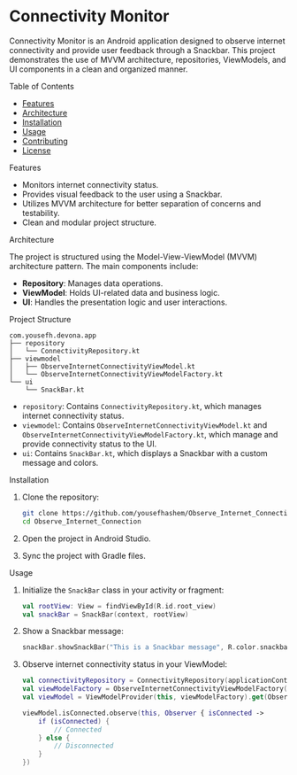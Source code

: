 # Connectivity Monitor

Connectivity Monitor is an Android application designed to observe internet connectivity and provide user feedback through a Snackbar. This project demonstrates the use of MVVM architecture, repositories, ViewModels, and UI components in a clean and organized manner.

Table of Contents

- [Features](#features)
- [Architecture](#architecture)
- [Installation](#installation)
- [Usage](#usage)
- [Contributing](#contributing)
- [License](#license)

Features

- Monitors internet connectivity status.
- Provides visual feedback to the user using a Snackbar.
- Utilizes MVVM architecture for better separation of concerns and testability.
- Clean and modular project structure.

Architecture

The project is structured using the Model-View-ViewModel (MVVM) architecture pattern. The main components include:

- **Repository**: Manages data operations.
- **ViewModel**: Holds UI-related data and business logic.
- **UI**: Handles the presentation logic and user interactions.

Project Structure

```
com.yousefh.devona.app
├── repository
│   └── ConnectivityRepository.kt
├── viewmodel
│   ├── ObserveInternetConnectivityViewModel.kt
│   └── ObserveInternetConnectivityViewModelFactory.kt
└── ui
    └── SnackBar.kt
```

- `repository`: Contains `ConnectivityRepository.kt`, which manages internet connectivity status.
- `viewmodel`: Contains `ObserveInternetConnectivityViewModel.kt` and `ObserveInternetConnectivityViewModelFactory.kt`, which manage and provide connectivity status to the UI.
- `ui`: Contains `SnackBar.kt`, which displays a Snackbar with a custom message and colors.

Installation

1. Clone the repository:

   ```bash
   git clone https://github.com/yousefhashem/Observe_Internet_Connection.git
   cd Observe_Internet_Connection
   ```

2. Open the project in Android Studio.

3. Sync the project with Gradle files.

Usage

1. Initialize the `SnackBar` class in your activity or fragment:

   ```kotlin
   val rootView: View = findViewById(R.id.root_view)
   val snackBar = SnackBar(context, rootView)
   ```

2. Show a Snackbar message:

   ```kotlin
   snackBar.showSnackBar("This is a Snackbar message", R.color.snackbar_background, R.color.snackbar_text)
   ```

3. Observe internet connectivity status in your ViewModel:

   ```kotlin
   val connectivityRepository = ConnectivityRepository(applicationContext)
   val viewModelFactory = ObserveInternetConnectivityViewModelFactory(connectivityRepository)
   val viewModel = ViewModelProvider(this, viewModelFactory).get(ObserveInternetConnectivityViewModel::class.java)

   viewModel.isConnected.observe(this, Observer { isConnected ->
       if (isConnected) {
           // Connected
       } else {
           // Disconnected
       }
   })
   ```
